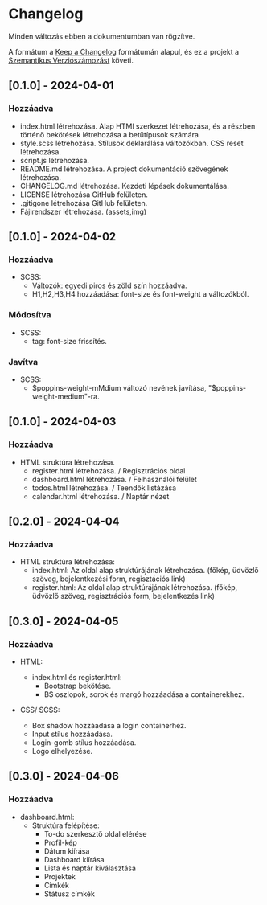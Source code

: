 # Changelog

Minden változás ebben a dokumentumban van rögzítve.

A formátum a [Keep a Changelog](https://keepachangelog.com/en/1.0.0/) formátumán alapul, és ez a projekt a [Szemantikus Verziószámozást](https://semver.org/spec/v2.0.0.html) követi.

## [0.1.0] - 2024-04-01

### Hozzáadva

- index.html létrehozása. Alap HTMl szerkezet létrehozása, és a <head> részben történő bekötések létrehozása a betűtípusok számára
- style.scss létrehozása. Stílusok deklarálása változókban. CSS reset létrehozása.
- script.js létrehozása. 
- README.md létrehozása. A project dokumentáció szövegének létrehozása.
- CHANGELOG.md létrehozása. Kezdeti lépések dokumentálása.
- LICENSE létrehozása GitHub felületen.
- .gitigone létrehozása GitHub felületen.
- Fájlrendszer létrehozása. (assets,img)


## [0.1.0] - 2024-04-02

### Hozzáadva

- SCSS: 
    - Változók: egyedi piros és zöld szín hozzáadva.
    - H1,H2,H3,H4 hozzáadása: font-size és font-weight a változókból.


### Módosítva

- SCSS: 
    - <a> tag: font-size frissítés.


### Javítva

- SCSS: 
    - $poppins-weight-mMdium változó nevének javítása, "$poppins-weight-medium"-ra.


## [0.1.0] - 2024-04-03

### Hozzáadva
- HTML struktúra létrehozása.
    - register.html létrehozása. / Regisztrációs oldal 
    - dashboard.html létrehozása. / Felhasználói felület
    - todos.html létrehozása. / Teendők listázása
    - calendar.html létrehozása. / Naptár nézet


## [0.2.0] - 2024-04-04

### Hozzáadva
- HTML struktúra létrehozása:
    - index.html: Az oldal alap struktúrájának létrehozása. (főkép, üdvözlő szöveg, bejelentkezési form, regisztációs link) 
    - register.html: Az oldal alap struktúrájának létrehozása. (főkép, üdvözlő szöveg, regisztrációs form, bejelentkezés link) 


## [0.3.0] - 2024-04-05

### Hozzáadva

- HTML:
    - index.html és register.html:
        - Bootstrap bekötése.
        - BS oszlopok, sorok és margó hozzáadása a containerekhez.

- CSS/ SCSS:
    - Box shadow hozzáadása a login containerhez. 
    - Input stílus hozzáadása.
    - Login-gomb stílus hozzáadása.
    - Logo elhelyezése.

## [0.3.0] - 2024-04-06

### Hozzáadva

- dashboard.html:
    - Struktúra felépítése:
        -  To-do szerkesztő oldal elérése 
        -  Profil-kép
        -  Dátum kiírása
        -  Dashboard kiírása
        -  Lista és naptár kiválasztása
        -  Projektek
        -  Címkék
        -  Státusz címkék
  
    

    





